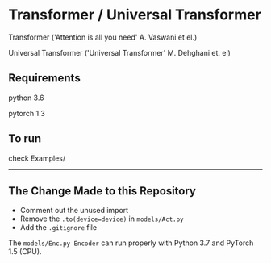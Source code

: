 # Transformer / Universal Transformer

Transformer ('Attention is all you need' A. Vaswani et el.)

Universal Transformer ('Universal Transformer' M. Dehghani et. el)

## Requirements

python 3.6

pytorch 1.3

## To run

check Examples/


---

## The Change Made to this Repository

* Comment out the unused import
* Remove the `.to(device=device)` in `models/Act.py`
* Add the `.gitignore` file

The `models/Enc.py Encoder` can run properly with Python 3.7 and PyTorch 1.5 (CPU).
